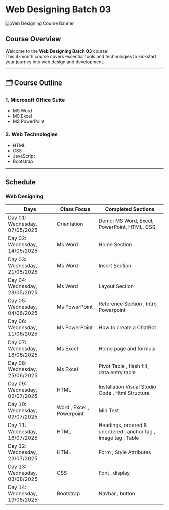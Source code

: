 # Web Designing Batch 03

![Web Designing Course Banner](./fatima.jpeg)

##  Course Overview

Welcome to the **Web Designing Batch 03** course!  
This 4-month course covers essential tools and technologies to kickstart your journey into web design and development.

---

## 🗂 Course Outline

### 1. Microsoft Office Suite
- MS Word  
- MS Excel  
- MS PowerPoint  

### 2. Web Technologies
- HTML  
- CSS  
- JavaScript  
- Bootstrap  

---

## Schedule

### Web Designing

| Days                            | Class Focus  | Completed Sections                                       |
|---------------------------------|--------------|----------------------------------------------------------|
| Day 01: Wednesday, 07/05/2025   | Orientation  | Demo: MS Word, Excel, PowerPoint, HTML, CSS,
| Day 02: Wednesday, 14/05/2025   | Ms Word      | Home Section
| Day 03: Wednesday, 21/05/2025   | Ms Word      | Insert Section
| Day 04: Wednesday, 28/05/2025   | Ms Word      | Layout Section
| Day 05: Wednesday, 04/06/2025   | Ms PowerPoint      | Reference Section , Intro Powerpoint
| Day 06: Wednesday, 11/06/2025   | Ms PowerPoint      | How to create a ChatBot
| Day 07: Wednesday, 18/06/2025   | Ms Excel      | Home page and formula
| Day 08: Wednesday, 25/06/2025   | Ms Excel      | Pivot Table , flash fill , data entry table
| Day 09: Wednesday, 02/07/2025   | HTML          | Installation Visual Studio Code , Html Structure
| Day 10: Wednesday, 09/07/2025   | Word , Excel , Powerpoint          | Mid Test
| Day 11: Wednesday, 16/07/2025   | HTML        | Headings, ordered & unordered , anchor tag , Image tag , Table 
| Day 12: Wednesday, 23/07/2025   | HTML        | Form , Style Attributes
| Day 13: Wednesday, 03/08/2025   | CSS         | Font , display
| Day 14: Wednesday, 13/08/2025   | Bootstrap   | Navbar , button






